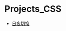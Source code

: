 # Projects_CSS

* [日夜切換](https://stevenshih-0402.github.io/Projects_CSS/%E6%97%A5%E5%A4%9C%E5%88%87%E6%8F%9B/switch.html)
